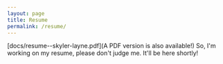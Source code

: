 ```yaml
---
layout: page
title: Resume
permalink: /resume/
---
```

[docs/resume--skyler-layne.pdf](A PDF version is also available!)
So, I'm working on my resume, please don't judge me. It'll be here shortly!
